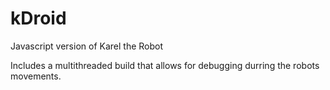 # kDroid
Javascript version of Karel the Robot

Includes a multithreaded build that allows for debugging durring the robots movements.
